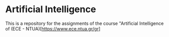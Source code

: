 # Artificial Intelligence

This is a repository for the assignments of the course "Artificial Intelligence of (ECE - NTUA)[https://www.ece.ntua.gr/gr]

